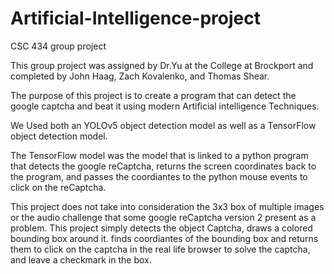 # Artificial-Intelligence-project
CSC 434 group project

This group project was assigned by Dr.Yu at the College at Brockport and completed by John Haag, Zach Kovalenko, and Thomas Shear.

The purpose of this project is to create a program that can detect the google captcha and beat it using modern Artificial intelligence Techniques.

We Used both an YOLOv5 object detection model as well as a TensorFlow object detection model.

The TensorFlow model was the model that is linked to a python program that detects the google reCaptcha, returns the screen coordinates back to the program, and passes the coordiantes to the python mouse events to click on the reCaptcha.

This project does not take into consideration the 3x3 box of multiple images or the audio challenge that some google reCaptcha version 2 present as a problem.
This project simply detects the object Captcha, draws a colored bounding box around it. finds coordiantes of the bounding box and returns them to click on the captcha in the real life browser to solve the captcha, and leave a checkmark in the box. 



